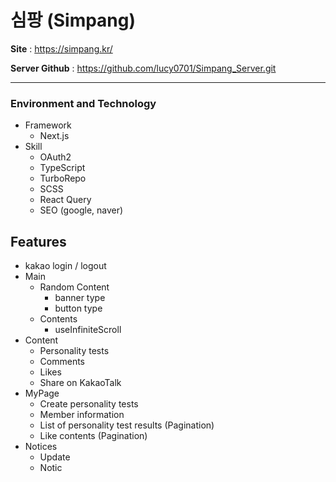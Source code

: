 # 심팡 (Simpang)

__Site__ : https://simpang.kr/

__Server Github__ : https://github.com/lucy0701/Simpang_Server.git

---

### Environment and Technology
- Framework
  - Next.js
- Skill
  - OAuth2
  - TypeScript
  - TurboRepo
  - SCSS
  - React Query
  - SEO (google, naver)

## Features
- kakao login / logout
- Main
  - Random Content
    - banner type
    - button type
  - Contents
    - useInfiniteScroll
- Content
  - Personality tests
  - Comments
  - Likes
  - Share on KakaoTalk
- MyPage
  - Create personality tests
  - Member information
  - List of personality test results (Pagination)
  - Like contents (Pagination)
- Notices
  - Update
  - Notic
